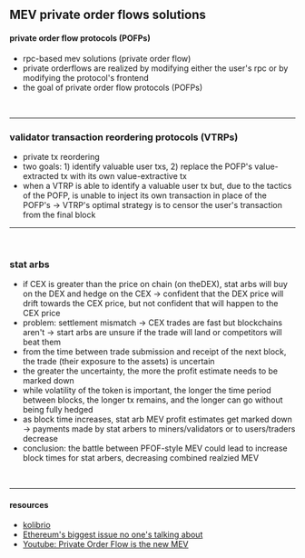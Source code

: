 ## MEV private order flows solutions


#### private order flow protocols (POFPs)

* rpc-based mev solutions (private order flow) 
* private orderflows are realized by modifying either the user's rpc or by modifying the protocol's frontend
* the goal of private order flow protocols (POFPs)

<br>

--- 

### validator transaction reordering protocols (VTRPs)

* private tx reordering
* two goals: 1) identify valuable user txs, 2) replace the POFP's value-extracted tx with its own value-extractive tx
* when a VTRP is able to identify a valuable user tx but, due to the tactics of the POFP, is unable to inject its own transaction in place of the POFP's -> VTRP's optimal strategy is to censor the user's transaction from the final block


---

<br>

### stat arbs

* if CEX is greater than the price on chain (on theDEX), stat arbs will buy on the DEX and hedge on the CEX -> confident that the DEX price will drift towards the CEX price, but not confident that will happen to the CEX price
* problem: settlement mismatch -> CEX trades are fast but blockchains aren't -> start arbs are unsure if the trade will land or competitors will beat them
* from the time between trade submission and receipt of the next block, the trade (their exposure to the assets) is uncertain 
* the greater the uncertainty, the more the profit estimate needs to be marked down
* while volatility of the token is important, the longer the time period between blocks, the longer tx remains, and the longer can go without being fully hedged
* as block time increases, stat arb MEV profit estimates get marked down -> payments made by stat arbers to miners/validators or to users/traders decrease
* conclusion: the battle between PFOF-style MEV could lead to increase block times for stat arbers, decreasing combined realzied MEV

<br>

---

#### resources

* [kolibrio](https://www.kolibr.io/)
* [Ethereum's biggest issue no one's talking about](https://mariusvanderwijden.github.io/blog/2022/10/21/lightclients/)
* [Youtube: Private Order Flow is the new MEV](https://www.youtube.com/watch?v=bapIqxhIdaY)
